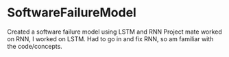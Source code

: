 # SoftwareFailureModel
Created a software failure model using LSTM and RNN
Project mate worked on RNN, I worked on LSTM. Had to go in and fix RNN, so am familiar with the code/concepts.
